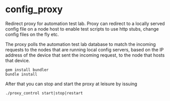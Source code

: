config_proxy
============

Redirect proxy for automation test lab. Proxy can redirect to a locally served
config file on a node host to enable test scripts to use http stubs, change
config files on the fly etc.

The proxy polls the automation test lab database to match the incoming requests
to the nodes that are running local config servers, based on the IP address of the
device that sent the incoming request, to the node that hosts that device.

    gem install bundler
    bundle install

After that you can stop and start the proxy at leisure by issuing

    ./proxy_control start|stop|restart
